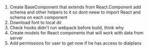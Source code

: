 1. Create BaseComponent that extends from React.Component add schema and other helpers to it so dont neew to import React and schema on each component
2. Download font to local dir
3. Check hooks didn't run webpack before build, think why
5. Create models for React components that will work with data from server
6. Add permissions for user to get now if he has access to dialplans